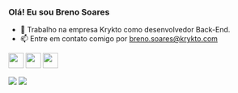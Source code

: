 ### Olá! Eu sou Breno Soares

- 🔭 Trabalho na empresa Krykto como desenvolvedor Back-End.
- 📫 Entre em contato comigo por breno.soares@krykto.com

<img src="https://cdn.jsdelivr.net/gh/devicons/devicon/icons/python/python-original.svg" width="30" height="30" />  <img src="https://cdn.jsdelivr.net/gh/devicons/devicon/icons/kotlin/kotlin-original.svg" width="30" height="30"/>   <img src="https://cdn.jsdelivr.net/gh/devicons/devicon/icons/amazonwebservices/amazonwebservices-plain-wordmark.svg" width="30" height="30"/>



<a href="" target="_blank"><img src="https://img.shields.io/badge/-LinkedIn-%230077B5?style=for-the-badge&logo=linkedin&logoColor=white" target="_blank"></a> <a href = "mailto:breno.soares@krykto.com"><img src="https://img.shields.io/badge/-Gmail-%23333?style=for-the-badge&logo=gmail&logoColor=white" target="_blank"></a>

